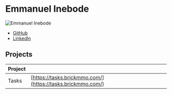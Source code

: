 # Emmanuel Inebode

![Emmanuel Inebode](images/emmanuel2020-bit.jpg)

- [GitHub](https://github.com/emmanuel2020-bit)
- [LinkedIn](https://www.linkedin.com/in/emmanuel-inebode-867199306/)

## Projects

| Project |                                                                                  |
| ------- | -------------------------------------------------------------------------------- |
| Tasks   | [https://tasks.brickmmo.com/](https://tasks.brickmmo.com/)                       |
